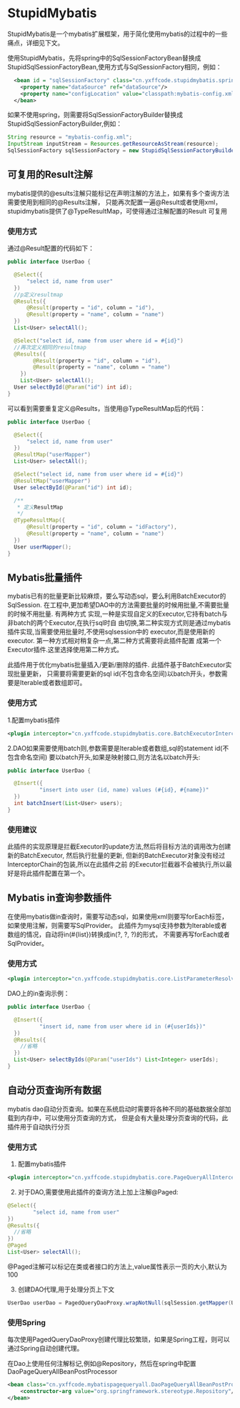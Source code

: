 # StupidMybatis
StupidMybatis是一个mybatis扩展框架，用于简化使用mybatis的过程中的一些痛点，详细见下文。

使用StupidMybatis，先将spring中的SqlSessionFactoryBean替换成StupidSqlSessionFactoryBean,使用方式与SqlSessionFactory相同，例如：
```xml
  <bean id = "sqlSessionFactory" class="cn.yxffcode.stupidmybatis.spring.StupidSqlSessionFactoryBean">
    <property name="dataSource" ref="dataSource"/>
    <property name="configLocation" value="classpath:mybatis-config.xml"/>
  </bean>
```

如果不使用spring，则需要将SqlSessionFactoryBuilder替换成StupidSqlSessionFactoryBuilder,例如：
```java
String resource = "mybatis-config.xml";
InputStream inputStream = Resources.getResourceAsStream(resource);
SqlSessionFactory sqlSessionFactory = new StupidSqlSessionFactoryBuilder().build(inputStream);
```

## 可复用的Result注解
mybatis提供的@esults注解只能标记在声明注解的方法上，如果有多个查询方法需要使用到相同的@Results注解，
只能再次配置一遍@Result或者使用xml，stupidmybatis提供了@TypeResultMap，可使得通过注解配置的Result
可复用

### 使用方式

通过@Result配置的代码如下：
```java
public interface UserDao {

  @Select({
      "select id, name from user"
  })
  //p定义resultmap
  @Results({
      @Result(property = "id", column = "id"),
      @Result(property = "name", column = "name")
  })
  List<User> selectAll();

  @Select("select id, name from user where id = #{id}")
  //再次定义相同的resultmap
  @Results({
        @Result(property = "id", column = "id"),
        @Result(property = "name", column = "name")
    })
    List<User> selectAll();
  User selectById(@Param("id") int id);
}

```

可以看到需要重复定义@Results，当使用@TypeResultMap后的代码：
```java
public interface UserDao {

  @Select({
      "select id, name from user"
  })
  @ResultMap("userMapper")
  List<User> selectAll();

  @Select("select id, name from user where id = #{id}")
  @ResultMap("userMapper")
  User selectById(@Param("id") int id);

  /**
   * 定义ResultMap 
   */
  @TypeResultMap({
      @Result(property = "id", column = "idFactory"),
      @Result(property = "name", column = "name")
  })
  User userMapper();
}
```

## Mybatis批量插件
mybatis已有的批量更新比较麻烦，要么写动态sql，要么利用BatchExecutor的SqlSession. 
在工程中,更加希望DAO中的方法需要批量的时候用批量,不需要批量的时候不用批量. 有两种方式
实现,一种是实现自定义的Executor,它持有batch与非batch的两个Executor,在执行sql时自
由切换,第二种实现方式则是通过mybatis 插件实现,当需要使用批量时,不使用sqlsession中的
executor,而是使用新的executor. 第一种方式相对稍复杂一点,第二种方式需要将此插件配置
成第一个Executor插件.这里选择使用第二种方式。

此插件用于优化mybatis批量插入/更新/删除的插件. 此插件基于BatchExecutor实现批量更新，
只需要将需要更新的sql id(不包含命名空间)以batch开头，参数需要是Iterable或者数组即可。

### 使用方式
1.配置mybatis插件
```xml
<plugin interceptor="cn.yxffcode.stupidmybatis.core.BatchExecutorInterceptor"></plugin>
```
2.DAO如果需要使用batch则,参数需要是Iterable或者数组,sql的statement id(不包含命名空间)
要以batch开头,如果是映射接口,则方法名以batch开头:
```java
public interface UserDao {

  @Insert({
          "insert into user (id, name) values (#{id}, #{name})"
  }) 
  int batchInsert(List<User> users);
}
```
### 使用建议
此插件的实现原理是拦截Executor的update方法,然后将目标方法的调用改为创建新的BatchExecutor,
然后执行批量的更新, 但新的BatchExecutor对象没有经过InterceptorChain的包装,所以在此插件之前
的Executor拦截器不会被执行,所以最好是将此插件配置在第一个。

## Mybatis in查询参数插件
在使用mybatis做in查询时，需要写动态sql，如果使用xml则要写forEach标签，如果使用注解，则需要写SqlProvider。
此插件为mysql支持参数为Iterable或者数组的情况，自动将in(#{list})转换成in(?, ?, ?)的形式，
不需要再写forEach或者SqlProvider。
### 使用方式
```xml
<plugin interceptor="cn.yxffcode.stupidmybatis.core.ListParameterResolver"></plugin>
```
DAO上的in查询示例：
```java
public interface UserDao {

  @Insert({
          "insert id, name from user where id in (#{userIds})"
  })
  @Results({
    //省略
  }) 
  List<User> selectByIds(@Param("userIds") List<Integer> userIds);
}
```

## 自动分页查询所有数据
mybatis dao自动分页查询。如果在系统启动时需要将各种不同的基础数据全部加载到内存中，可以使用分页查询的方式，
但是会有大量处理分页查询的代码，此插件用于自动执行分页
### 使用方式
1. 配置mybatis插件
```xml
<plugin interceptor="cn.yxffcode.stupidmybatis.core.PageQueryAllInterceptor"></plugin>
```
2. 对于DAO,需要使用此插件的查询方法上加上注解@Paged:
```java
@Select({
        "select id, name from user"
})
@Results({
  //省略
})
@Paged
List<User> selectAll();
```
@Paged注解可以标记在类或者接口的方法上,value属性表示一页的大小,默认为100

3. 创建DAO代理,用于处理分页上下文
```java
UserDao userDao = PagedQueryDaoProxy.wrapNotNull(sqlSession.getMapper(UserDao.class));
```
### 使用Spring
每次使用PagedQueryDaoProxy创建代理比较繁琐，如果是Spring工程，则可以通过Spring自动创建代理。

在Dao上使用任何注解标记,例如@Repository，然后在spring中配置DaoPageQueryAllBeanPostProcessor
```xml
<bean class="cn.yxffcode.mybatispagequeryall.DaoPageQueryAllBeanPostProcessor">
    <constructor-arg value="org.springframework.stereotype.Repository"/>
</bean>
```